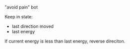 
"avoid pain" bot

Keep in state:
* last direction moved
* last energy

If current energy is less than last energy, reverse direciton.

